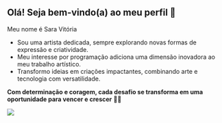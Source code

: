 ## Olá! Seja bem-vindo(a) ao meu perfil 💜 

Meu nome é Sara Vitória 

- Sou uma artista dedicada, sempre explorando novas formas de expressão e criatividade.
- Meu interesse por programação adiciona uma dimensão inovadora ao meu trabalho artístico.
- Transformo ideias em criações impactantes, combinando arte e tecnologia com versatilidade.

**Com determinação e coragem, cada desafio se transforma em uma oportunidade para vencer e crescer** 🚀🌟


![](https://media1.tenor.com/m/Yt6lh4wHEgIAAAAd/anniversary-wishes.gif)





